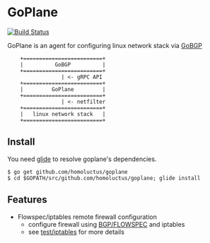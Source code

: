 # GoPlane

[![Build Status](https://travis-ci.org/osrg/goplane.svg?branch=master)](https://travis-ci.org/osrg/goplane/builds)

GoPlane is an agent for configuring linux network stack via [GoBGP](https://github.com/osrg/gobgp)

```
    +=========================+
    |          GoBGP          |
    +=========================+
                 | <- gRPC API
    +=========================+
    |         GoPlane         |
    +=========================+
                 | <- netfilter
    +=========================+
    |   linux network stack   |
    +=========================+
```

## Install

You need [glide](https://github.com/Masterminds/glide) to resolve goplane's dependencies.

```
$ go get github.com/homoluctus/goplane
$ cd $GOPATH/src/github.com/homoluctus/goplane; glide install
```

## Features
- Flowspec/iptables remote firewall configuration
    - configure firewall using [BGP/FLOWSPEC](https://tools.ietf.org/html/rfc5575) and iptables
    - see [test/iptables](https://github.com/homoluctus/goplane/tree/master/test/iptables) for more details
